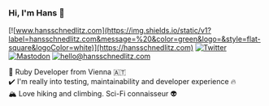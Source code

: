 ### Hi, I'm Hans :wave:

[![www.hansschnedlitz.com](https://img.shields.io/static/v1?label=hansschnedlitz.com&message=%20&color=green&logo=&style=flat-square&logoColor=white)](https://hansschnedlitz.com)
[![Twitter](https://img.shields.io/static/v1?label=Twitter&message=%20&color=blue&logo=Twitter&style=flat-square&logoColor=white)](https://twitter.com/hschnedlitz)
[![Mastodon](https://img.shields.io/static/v1?label=Mastodon&message=%20&color=6364ff&logo=Mastodon&style=flat-square&logoColor=white)](https://ruby.social/@hschne)
[![hello@hansschnedlitz.com](https://img.shields.io/static/v1?label=hello@hansschnedlitz.com&message=%20&color=6D4AFF&logo=protonmail&style=flat-square&logoColor=white)](mailto:hello@hansschnedlitz.com)
  
  
:gem: Ruby Developer from Vienna :austria:  
:heavy_check_mark: I'm really into testing, maintainability and developer experience :fire:  
🏔️ Love hiking and climbing. Sci-Fi connaisseur 👽
